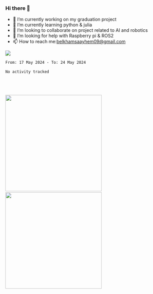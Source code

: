 ### Hi there 👋


- 🔭 I’m currently working on my graduation project 
- 🌱 I’m currently learning python & julia
- 👯 I’m looking to collaborate on project related to AI and robotics
- 🤔 I’m looking for help with Raspberry pi & ROS2
- 📫 How to reach me:belkhamsaayhem09@gmail.com
<img src="https://wakatime.com/badge/user/cf8da79b-a470-449f-8b0c-f235c18b2fd3.svg" >
<!--START_SECTION:waka-->

```txt
From: 17 May 2024 - To: 24 May 2024

No activity tracked
```

<!--END_SECTION:waka-->


<p float="center">
<img src="https://wakatime.com/share/@cf8da79b-a470-449f-8b0c-f235c18b2fd3/a8f6d8f6-7585-46f8-abdf-ef882af10143.svg" witdh="250" height="300" />
<img height="350" hspace="10"/>
<img src="https://wakatime.com/share/@cf8da79b-a470-449f-8b0c-f235c18b2fd3/e5d007f8-acb4-4d59-a4f2-da56b2a5c4d7.svg"  witdh="250" height="300" />
</p>

